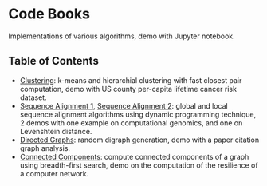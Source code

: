 # Code Books
Implementations of various algorithms, demo with Jupyter notebook.

## Table of Contents

- [Clustering](https://github.com/xuedong/codebooks/blob/master/clustering/clustering.ipynb): k-means and hierarchial clustering with fast closest pair computation, demo with US county per-capita lifetime cancer risk dataset.
- [Sequence Alignment 1](https://github.com/xuedong/codebooks/blob/master/sequence_alignment/genomics.ipynb), [Sequence Alignment 2](https://github.com/xuedong/codebooks/blob/master/sequence_alignment/spelling_check.ipynb): global and local sequence alignment algorithms using dynamic programming technique, 2 demos with one example on computational genomics, and one on Levenshtein distance.
- [Directed Graphs](https://github.com/xuedong/codebooks/blob/master/digraph/digraph.ipynb): random digraph generation, demo with a paper citation graph analysis.
- [Connected Components](https://github.com/xuedong/codebooks/blob/master/connected_components/resilience.ipynb): compute connected components of a graph using breadth-first search, demo on the computation of the resilience of a computer network.
